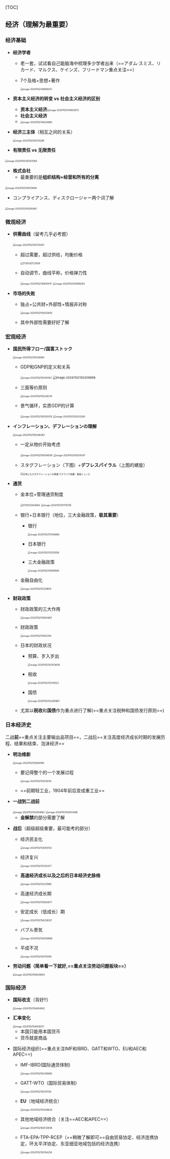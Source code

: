

[TOC]

## 经济（理解为最重要）

### 经济基础

- **经济学者**

  - 老一套，试试看自己能脑海中梳理多少学者出来（==アダム·スミス、リカード、マルクス、ケインズ、フリードマン重点关注==）

  - 7个及格+思想+著作

    <img src="https://cdn.jsdelivr.net/gh/bronyowl/typopicbed@main/img/image-20241102144656431.png" alt="image-20241102144656431" style="zoom: 50%;" />

- **资本主义经济的转变 vs 社会主义经济的区别**

  - **资本主义经济**<img src="https://cdn.jsdelivr.net/gh/bronyowl/typopicbed@main/img/image-20241102144902872.png" alt="image-20241102144902872" style="zoom: 50%;" />
  - **社会主义经济**
  - <img src="https://cdn.jsdelivr.net/gh/bronyowl/typopicbed@main/img/image-20241102145024862.png" alt="image-20241102145024862" style="zoom: 50%;" />

- **经济三主体**（相互之间的关系）

  <img src="https://cdn.jsdelivr.net/gh/bronyowl/typopicbed@main/img/image-20241102145215299.png" alt="image-20241102145215299" style="zoom: 50%;" />

- **有限责任 vs 无限责任**

​		<img src="https://cdn.jsdelivr.net/gh/bronyowl/typopicbed@main/img/image-20241102145357084.png" alt="image-20241102145357084" style="zoom: 50%;" />

- **株式会社**
  - 最重要的是**组织结构+经营和所有的分离**

​			<img src="https://cdn.jsdelivr.net/gh/bronyowl/typopicbed@main/img/image-20241102145513846.png" alt="image-20241102145513846" style="zoom: 50%;" />

- コンプライアンス、ディスクロージャー两个词了解

​			<img src="https://cdn.jsdelivr.net/gh/bronyowl/typopicbed@main/img/image-20241102145545461.png" alt="image-20241102145545461" style="zoom: 50%;" />

### 微观经济

- **供需曲线**（留考几乎必考题）

  ​	<img src="https://cdn.jsdelivr.net/gh/bronyowl/typopicbed@main/img/image-20241102145720401.png" alt="image-20241102145720401" style="zoom: 50%;" />

  - 超过需要，超过供给，均衡价格

    <img src="https://cdn.jsdelivr.net/gh/bronyowl/typopicbed@main/img/1730530723509.jpg" alt="1730530723509" style="zoom: 50%;" />

  - 自动调节，曲线平称，价格弹力性

    <img src="https://cdn.jsdelivr.net/gh/bronyowl/typopicbed@main/img/image-20241102145940417.png" alt="image-20241102145940417" style="zoom: 50%;" />

    <img src="https://cdn.jsdelivr.net/gh/bronyowl/typopicbed@main/img/image-20241102145956283.png" alt="image-20241102145956283" style="zoom: 50%;" />

- **市场的失败**

  - 独占+公共财+外部性+情报非对称

    <img src="https://cdn.jsdelivr.net/gh/bronyowl/typopicbed@main/img/image-20241102150020405.png" alt="image-20241102150020405" style="zoom: 50%;" />

  - 其中外部性需要好好了解

### 宏观经济

- **国民所得フロー/国富ストック**

  <img src="https://cdn.jsdelivr.net/gh/bronyowl/typopicbed@main/img/image-20241102150129094.png" alt="image-20241102150129094" style="zoom: 50%;" />

  - GDP和GNP的定义和关系

    <img src="https://cdn.jsdelivr.net/gh/bronyowl/typopicbed@main/img/image-20241102150145553.png" alt="image-20241102150145553" style="zoom: 50%;" />

    <img src="https://cdn.jsdelivr.net/gh/bronyowl/typopicbed@main/img/image-20241102150209898.png" alt="image-20241102150209898" style="zoom:67%;" />

  - 三面等价原则

    <img src="https://cdn.jsdelivr.net/gh/bronyowl/typopicbed@main/img/image-20241102150226278.png" alt="image-20241102150226278" style="zoom: 50%;" />

  - 景气循环，实质GDP的计算

    <img src="https://cdn.jsdelivr.net/gh/bronyowl/typopicbed@main/img/image-20241102150303078.png" alt="image-20241102150303078" style="zoom: 50%;" />

    <img src="https://cdn.jsdelivr.net/gh/bronyowl/typopicbed@main/img/image-20241102150333240.png" alt="image-20241102150333240" style="zoom: 50%;" />

- **インフレーション、デフレーションの理解**

  <img src="https://cdn.jsdelivr.net/gh/bronyowl/typopicbed@main/img/image-20241102150436363.png" alt="image-20241102150436363" style="zoom: 50%;" />

  - 一定从物价开始考虑

    <img src="https://cdn.jsdelivr.net/gh/bronyowl/typopicbed@main/img/image-20241102150504839.png" alt="image-20241102150504839" style="zoom: 50%;" />

    <img src="https://cdn.jsdelivr.net/gh/bronyowl/typopicbed@main/img/image-20241102150534347.png" alt="image-20241102150534347" style="zoom: 50%;" />

  - スタグフレーション（下图）+**デフレスパイラル**（上图的螺旋）

    <img src="https://cloudfront-ap-northeast-1.images.arcpublishing.com/sankei/S5K2FC3POZIHXJCOYPKT7LW524.jpg" alt="日本にもスタグフレーションの脅威 ウクライナ危機 - 産経ニュース" style="zoom:50%;" />

- **通货**

  - 金本位+管理通货制度

    <img src="https://cdn.jsdelivr.net/gh/bronyowl/typopicbed@main/img/1730531444564.jpg" alt="1730531444564" style="zoom: 50%;" />

    <img src="https://cdn.jsdelivr.net/gh/bronyowl/typopicbed@main/img/image-20241102151115759.png" alt="image-20241102151115759" style="zoom: 50%;" />

  - 银行+日本银行（地位，三大金融政策，**极其重要**）

    - 银行

      <img src="C:\Users\A1870\AppData\Roaming\Typora\typora-user-images\image-20241102151354668.png" alt="image-20241102151354668" style="zoom: 50%;" />

    - 日本银行

      <img src="https://cdn.jsdelivr.net/gh/bronyowl/typopicbed@main/img/image-20241102151253558.png" alt="image-20241102151253558" style="zoom:50%;" />

    - 三大金融政策

      <img src="https://cdn.jsdelivr.net/gh/bronyowl/typopicbed@main/img/image-20241102151609565.png" alt="image-20241102151609565" style="zoom:50%;" />

  - 金融自由化

    <img src="https://cdn.jsdelivr.net/gh/bronyowl/typopicbed@main/img/image-20241102151229614.png" alt="image-20241102151229614" style="zoom:50%;" />

- **财政政策**

  - 财政政策的三大作用

    <img src="https://cdn.jsdelivr.net/gh/bronyowl/typopicbed@main/img/image-20241102151634465.png" alt="image-20241102151634465" style="zoom:50%;" />

  - 财政政策

    <img src="https://cdn.jsdelivr.net/gh/bronyowl/typopicbed@main/img/image-20241102151922745.png" alt="image-20241102151922745" style="zoom:50%;" />

  - 日本的财政状况

    - 预算、岁入岁出

      <img src="https://cdn.jsdelivr.net/gh/bronyowl/typopicbed@main/img/image-20241102152053639.png" alt="image-20241102152053639" style="zoom:50%;" />

    - 税收

      <img src="https://cdn.jsdelivr.net/gh/bronyowl/typopicbed@main/img/image-20241102152141523.png" alt="image-20241102152141523" style="zoom:50%;" />

    - 国债

      <img src="https://cdn.jsdelivr.net/gh/bronyowl/typopicbed@main/img/image-20241102152240967.png" alt="image-20241102152240967" style="zoom:50%;" />

    

  - 尤其以**税收**和**国债**作为重点进行了解(==重点关注税种和国债发行原则==)

### 日本经济史

二战**前**==重点关注主要输出品项目==，二战后==关注高度经济成长时期的发展历程、结果和结束、泡沫经济==

- **明治维新**

  <img src="https://cdn.jsdelivr.net/gh/bronyowl/typopicbed@main/img/image-20241102152604180.png" alt="image-20241102152604180" style="zoom:50%;" />

  - 要记得整个的一个发展过程

    <img src="https://cdn.jsdelivr.net/gh/bronyowl/typopicbed@main/img/image-20241102152536125.png" alt="image-20241102152536125" style="zoom:50%;" />

  - ==前期轻工业，1904年前后变成重工业==

- **一战到二战前**

  <img src="https://cdn.jsdelivr.net/gh/bronyowl/typopicbed@main/img/image-20241102152854663.png" alt="image-20241102152854663" style="zoom:50%;" />

  <img src="https://cdn.jsdelivr.net/gh/bronyowl/typopicbed@main/img/image-20241102152833486.png" alt="image-20241102152833486" style="zoom:50%;" />

  - **金解禁**的部分需要了解

- **战后**（超级超级重要，最可能考的部分）

  - 经济民主化

    <img src="https://cdn.jsdelivr.net/gh/bronyowl/typopicbed@main/img/image-20241102153055154.png" alt="image-20241102153055154" style="zoom:50%;" />

  - 经济复兴

    <img src="https://cdn.jsdelivr.net/gh/bronyowl/typopicbed@main/img/image-20241102153130377.png" alt="image-20241102153130377" style="zoom:50%;" />

  - **高速经济成长以及之后的日本经济史脉络**

    <img src="https://cdn.jsdelivr.net/gh/bronyowl/typopicbed@main/img/image-20241102153231865.png" alt="image-20241102153231865" style="zoom:50%;" />

  - 高速经济成长期

    <img src="https://cdn.jsdelivr.net/gh/bronyowl/typopicbed@main/img/image-20241102153842677.png" alt="image-20241102153842677" style="zoom:50%;" />

  - 安定成长（低成长）期

    <img src="https://cdn.jsdelivr.net/gh/bronyowl/typopicbed@main/img/image-20241102154238327.png" alt="image-20241102154238327" style="zoom:50%;" />

  - バブル景気

    <img src="https://cdn.jsdelivr.net/gh/bronyowl/typopicbed@main/img/image-20241102154300806.png" alt="image-20241102154300806" style="zoom:50%;" />

  - 平成不况

    <img src="https://cdn.jsdelivr.net/gh/bronyowl/typopicbed@main/img/image-20241102154700185.png" alt="image-20241102154700185" style="zoom:50%;" />

- **劳动问题（简单看一下就好,==重点关注劳动问题板块==）**

  <img src="https://cdn.jsdelivr.net/gh/bronyowl/typopicbed@main/img/image-20241102154630604.png" alt="image-20241102154630604" style="zoom: 50%;" />

### 国际经济

- **国际收支**（背好!!）

  <img src="https://cdn.jsdelivr.net/gh/bronyowl/typopicbed@main/img/image-20241102154844842.png" alt="image-20241102154844842" style="zoom:50%;" />

- **汇率变化**

  <img src="https://cdn.jsdelivr.net/gh/bronyowl/typopicbed@main/img/image-20241102154938317.png" alt="image-20241102154938317" style="zoom:50%;" />

  - 本国只能用本国货币
  - 货币就是商品

- 国际经济组织(==重点关注IMF和IBRD、GATT和WTO、EU和AEC和APEC==)

  - IMF-IBRD(国际通货体制)

    <img src="https://cdn.jsdelivr.net/gh/bronyowl/typopicbed@main/img/image-20241102162349882.png" alt="image-20241102162349882" style="zoom:50%;" />

  - GATT-WTO（国际贸易体制）

    <img src="https://cdn.jsdelivr.net/gh/bronyowl/typopicbed@main/img/image-20241102155215138.png" alt="image-20241102155215138" style="zoom:50%;" />

  - **EU**（地域经济统合）

    <img src="https://cdn.jsdelivr.net/gh/bronyowl/typopicbed@main/img/image-20241102155309834.png" alt="image-20241102155309834" style="zoom:50%;" />

  - 其他地域经济统合（关注==AEC和APEC==）

    <img src="https://cdn.jsdelivr.net/gh/bronyowl/typopicbed@main/img/image-20241102162533836.png" alt="image-20241102162533836" style="zoom:50%;" />

  - FTA-EPA-TPP-RCEP（==稍微了解即可==自由贸易协定、经济连携协定，环太平洋协定、东亚细亚地域包括的经济连携）

    <img src="https://cdn.jsdelivr.net/gh/bronyowl/typopicbed@main/img/image-20241102155744238.png" alt="image-20241102155744238" style="zoom:50%;" />